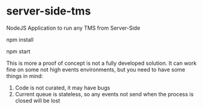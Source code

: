 # server-side-tms
NodeJS Application to run any TMS from Server-Side

npm install

npm start

This is more a proof of concept is not a fully developed solution. It can work fine on some not high events environments, but you need to have some things in mind: 

1. Code is not curated, it may have bugs
2. Current queue is stateless, so any events not send when the process is closed will be lost
